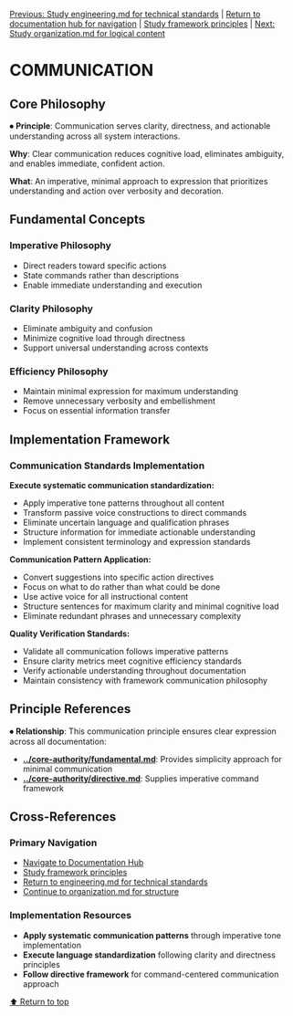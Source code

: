 
[Previous: Study engineering.md for technical standards](../quality-assurance/engineering.md) | [Return to documentation hub for navigation](../README.md) | [Study framework principles](../README.md) | [Next: Study organization.md for logical content](organization.md)

# COMMUNICATION

## Core Philosophy

⏺ **Principle**: Communication serves clarity, directness, and actionable understanding across all system interactions.

**Why**: Clear communication reduces cognitive load, eliminates ambiguity, and enables immediate, confident action.

**What**: An imperative, minimal approach to expression that prioritizes understanding and action over verbosity and decoration.

## Fundamental Concepts

### Imperative Philosophy
- Direct readers toward specific actions
- State commands rather than descriptions
- Enable immediate understanding and execution

### Clarity Philosophy
- Eliminate ambiguity and confusion
- Minimize cognitive load through directness
- Support universal understanding across contexts

### Efficiency Philosophy
- Maintain minimal expression for maximum understanding
- Remove unnecessary verbosity and embellishment
- Focus on essential information transfer

## Implementation Framework

### Communication Standards Implementation

**Execute systematic communication standardization:**
- Apply imperative tone patterns throughout all content
- Transform passive voice constructions to direct commands
- Eliminate uncertain language and qualification phrases
- Structure information for immediate actionable understanding
- Implement consistent terminology and expression standards

**Communication Pattern Application:**
- Convert suggestions into specific action directives
- Focus on what to do rather than what could be done
- Use active voice for all instructional content
- Structure sentences for maximum clarity and minimal cognitive load
- Eliminate redundant phrases and unnecessary complexity

**Quality Verification Standards:**
- Validate all communication follows imperative patterns
- Ensure clarity metrics meet cognitive efficiency standards
- Verify actionable understanding throughout documentation
- Maintain consistency with framework communication philosophy

## Principle References

⏺ **Relationship**: This communication principle ensures clear expression across all documentation:
- **[../core-authority/fundamental.md](../core-authority/fundamental.md)**: Provides simplicity approach for minimal communication
- **[../core-authority/directive.md](../core-authority/directive.md)**: Supplies imperative command framework

## Cross-References

### Primary Navigation
- [Navigate to Documentation Hub](../index.md)
- [Study framework principles](../README.md)
- [Return to engineering.md for technical standards](engineering.md)
- [Continue to organization.md for structure](organization.md)

### Implementation Resources
- **Apply systematic communication patterns** through imperative tone implementation
- **Execute language standardization** following clarity and directness principles
- **Follow directive framework** for command-centered communication approach

[⬆ Return to top](#communication)